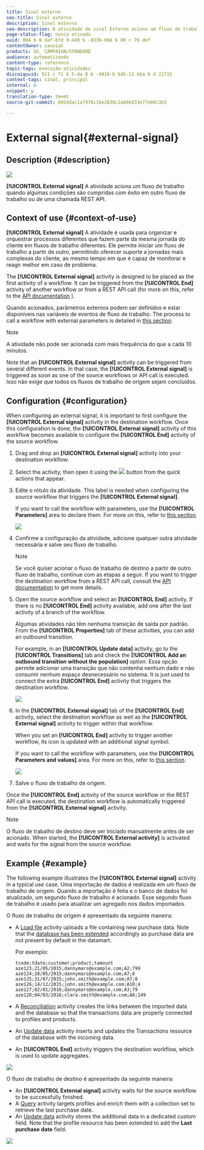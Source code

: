 ```yaml
---
title: Sinal externo
seo-title: Sinal externo
description: Sinal externo
seo-description: A atividade de sinal Externo aciona um fluxo de trabalho quando algumas condições são cumpridas com êxito em outro fluxo de trabalho.
page-status-flag: nunca ativado
uuid: 884 b 6 daf-bfd 9-440 b -8336-004 b 80 c 76 def
contentOwner: sauviat
products: SG_ CAMPAIGN/STANDARD
audience: automatizando
content-type: reference
topic-tags: execução-atividades
discoiquuid: 911 c 71 b 5-da 8 b -4916-b 645-13 bba 6 d 21715
context-tags: sinal, principal
internal: n
snippet: y
translation-type: tm+mt
source-git-commit: 0454dac1a7976c1be2838c2a846d33e77e60c3b3

---
```



# External signal{#external-signal}

## Description {#description}

![](assets/signal.png)

**[!UICONTROL External signal]** A atividade aciona um fluxo de trabalho quando algumas condições são cumpridas com êxito em outro fluxo de trabalho ou de uma chamada REST API.

## Context of use {#context-of-use}

**[!UICONTROL External signal]** A atividade é usada para organizar e orquestrar processos diferentes que fazem parte da mesma jornada do cliente em fluxos de trabalho diferentes. Ele permite iniciar um fluxo de trabalho a partir de outro, permitindo oferecer suporte a jornadas mais complexas do cliente, ao mesmo tempo em que é capaz de monitorar e reagir melhor em caso de problema.

The **[!UICONTROL External signal]** activity is designed to be placed as the first activity of a workflow. It can be triggered from the **[!UICONTROL End]** activity of another workflow or from a REST API call (for more on this, refer to the [API documentation](https://docs.campaign.adobe.com/doc/standard/en/api/ACS_API.html#triggering-a-signal-activity) ).

Quando acionados, parâmetros externos podem ser definidos e estar disponíveis nas variáveis de eventos de fluxo de trabalho. The process to call a workflow with external parameters is detailed in [this section](../../automating/using/calling-a-workflow-with-external-parameters.md).

>[!NOTE]
>
>A atividade não pode ser acionada com mais frequência do que a cada 10 minutos.

Note that an **[!UICONTROL External signal]** activity can be triggered from several different events. In that case, the **[!UICONTROL External signal]** is triggered as soon as one of the source workflows or API call is executed. Isso não exige que todos os fluxos de trabalho de origem sejam concluídos.

## Configuration {#configuration}

When configuring an external signal, it is important to first configure the **[!UICONTROL External signal]** activity in the destination workflow. Once this configuration is done, the **[!UICONTROL External signal]** activity of this workflow becomes available to configure the **[!UICONTROL End]** activity of the source workflow.

1. Drag and drop an **[!UICONTROL External signal]** activity into your destination workflow.
1. Select the activity, then open it using the ![](assets/edit_darkgrey-24px.png) button from the quick actions that appear.
1. Edite o rótulo da atividade. This label is needed when configuring the source workflow that triggers the **[!UICONTROL External signal]**.

   If you want to call the workflow with parameters, use the **[!UICONTROL Parameters]** area to declare them. For more on this, refer to [this section](../../automating/using/calling-a-workflow-with-external-parameters.md#declaring-the-parameters-in-the-external-signal-activity).

   ![](assets/external_signal_configuration.png)

1. Confirme a configuração da atividade, adicione qualquer outra atividade necessária e salve seu fluxo de trabalho.

   >[!NOTE]
   >
   >Se você quiser acionar o fluxo de trabalho de destino a partir de outro fluxo de trabalho, continue com as etapas a seguir. If you want to trigger the destination workflow from a REST API call, consult the [API documentation](https://docs.campaign.adobe.com/doc/standard/en/api/ACS_API.html#triggering-a-signal-activity) to get more details.

1. Open the source workflow and select an **[!UICONTROL End]** activity. If there is no **[!UICONTROL End]** activity available, add one after the last activity of a branch of the workflow.

   Algumas atividades não têm nenhuma transição de saída por padrão. From the **[!UICONTROL Properties]** tab of these activities, you can add an outbound transition.

   For example, in an **[!UICONTROL Update data]** activity, go to the **[!UICONTROL Transitions]** tab and check the **[!UICONTROL Add an outbound transition without the population]** option. Essa opção permite adicionar uma transição que não contenha nenhum dado e não consumir nenhum espaço desnecessário no sistema. It is just used to connect the extra **[!UICONTROL End]** activity that triggers the destination workflow.

   ![](assets/external_signal_empty_transition.png)

1. In the **[!UICONTROL External signal]** tab of the **[!UICONTROL End]** activity, select the destination workflow as well as the **[!UICONTROL External signal]** activity to trigger within that workflow.

   When you set an **[!UICONTROL End]** activity to trigger another workflow, its icon is updated with an additional signal symbol.

   If you want to call the workflow with parameters, use the **[!UICONTROL Parameters and values]** area. For more on this, refer to [this section](../../automating/using/calling-a-workflow-with-external-parameters.md#defining-the-parameters-when-calling-the-workflow).

   ![](assets/external_signal_end.png)

1. Salve o fluxo de trabalho de origem.

Once the **[!UICONTROL End]** activity of the source workflow or the REST API call is executed, the destination workflow is automatically triggered from the **[!UICONTROL External signal]** activity.

>[!NOTE]
>
>O fluxo de trabalho de destino deve ser iniciado manualmente antes de ser acionado. When started, the **[!UICONTROL External activity]** is activated and waits for the signal from the source workflow.

## Example {#example}

The following example illustrates the **[!UICONTROL External signal]** activity in a typical use case. Uma importação de dados é realizada em um fluxo de trabalho de origem. Quando a importação é feita e o banco de dados foi atualizado, um segundo fluxo de trabalho é acionado. Esse segundo fluxo de trabalho é usado para atualizar um agregado nos dados importados.

O fluxo de trabalho de origem é apresentado da seguinte maneira:

* A [Load file](../../automating/using/load-file.md) activity uploads a file containing new purchase data. Note that the [database has been extended](../../developing/using/data-model-concepts.md) accordingly as purchase data are not present by default in the datamart.

   Por exemplo:

   ```
   tcode;tdate;customer;product;tamount
   aze123;21/05/2015;dannymars@example.com;A2;799
   aze124;28/05/2015;dannymars@example.com;A7;8
   aze125;31/07/2015;john.smith@example.com;A7;8
   aze126;14/12/2015;john.smith@example.com;A10;4
   aze127;02/01/2016;dannymars@example.com;A3;79
   aze128;04/03/2016;clara.smith@example.com;A8;149
   ```

* A [Reconciliation](../../automating/using/reconciliation.md) activity creates the links between the imported data and the database so that the transactions data are properly connected to profiles and products.
* An [Update data](../../automating/using/update-data.md) activity inserts and updates the Transactions resource of the database with the incoming data.
* An **[!UICONTROL End]** activity triggers the destination workflow, which is used to update aggregates.

![](assets/signal_example_source1.png)

O fluxo de trabalho de destino é apresentado da seguinte maneira:

* An **[!UICONTROL External signal]** activity waits for the source workflow to be successfully finished.
* A [Query](../../automating/using/query.md#enriching-data) activity targets profiles and enrich them with a collection set to retrieve the last purchase date.
* An [Update data](../../automating/using/update-data.md) activity stores the additional data in a dedicated custom field. Note that the profile resource has been extended to add the **Last purchase date** field.

![](assets/signal_example_source2.png)

